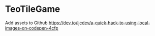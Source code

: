 # TeoTileGame
Add assets to Github
https://dev.to/ljcdev/a-quick-hack-to-using-local-images-on-codepen-4cfp
